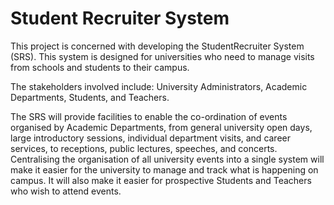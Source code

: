 # Student Recruiter System

This project is concerned with developing the StudentRecruiter System (SRS). This system is designed for universities who need to manage visits from schools and students to their campus.

The stakeholders involved include: University Administrators, Academic Departments, Students, and Teachers.

The SRS will provide facilities to enable the co-ordination of events organised by Academic Departments, from general university open days, large introductory sessions, individual department visits, and career services, to receptions, public lectures, speeches, and concerts. Centralising the organisation of all university events into a single system will make it easier for the university to manage and track what is happening on campus. It will also make it easier for prospective Students and Teachers who wish to attend events.
